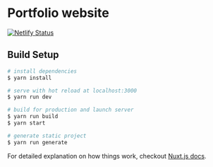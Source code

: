 # Portfolio website

[![Netlify Status](https://api.netlify.com/api/v1/badges/57576b33-3234-4226-b594-16286f9b9f51/deploy-status)](https://app.netlify.com/sites/simonwuyts/deploys)

## Build Setup

```bash
# install dependencies
$ yarn install

# serve with hot reload at localhost:3000
$ yarn run dev

# build for production and launch server
$ yarn run build
$ yarn start

# generate static project
$ yarn run generate
```

For detailed explanation on how things work, checkout [Nuxt.js docs](https://nuxtjs.org).
